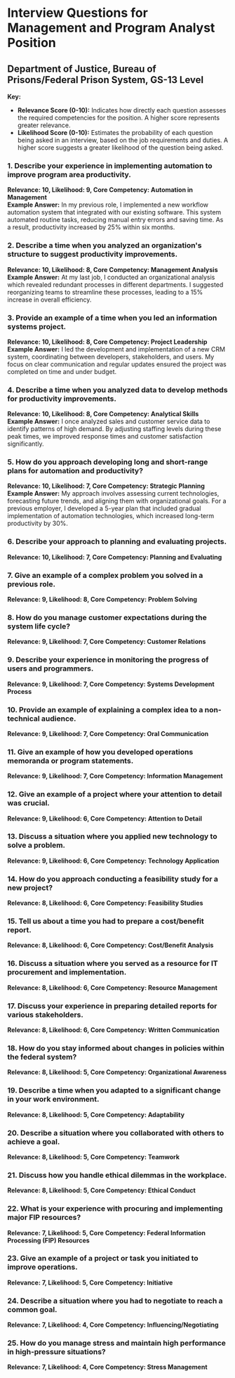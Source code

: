 # Interview Questions for Management and Program Analyst Position
## Department of Justice, Bureau of Prisons/Federal Prison System, GS-13 Level

**Key:**
- **Relevance Score (0-10):** Indicates how directly each question assesses the required competencies for the position. A higher score represents greater relevance.
- **Likelihood Score (0-10):** Estimates the probability of each question being asked in an interview, based on the job requirements and duties. A higher score suggests a greater likelihood of the question being asked.

### 1. Describe your experience in implementing automation to improve program area productivity.
**Relevance: 10, Likelihood: 9, Core Competency: Automation in Management**  
**Example Answer:** In my previous role, I implemented a new workflow automation system that integrated with our existing software. This system automated routine tasks, reducing manual entry errors and saving time. As a result, productivity increased by 25% within six months.

### 2. Describe a time when you analyzed an organization's structure to suggest productivity improvements.
**Relevance: 10, Likelihood: 8, Core Competency: Management Analysis**  
**Example Answer:** At my last job, I conducted an organizational analysis which revealed redundant processes in different departments. I suggested reorganizing teams to streamline these processes, leading to a 15% increase in overall efficiency.

### 3. Provide an example of a time when you led an information systems project.
**Relevance: 10, Likelihood: 8, Core Competency: Project Leadership**  
**Example Answer:** I led the development and implementation of a new CRM system, coordinating between developers, stakeholders, and users. My focus on clear communication and regular updates ensured the project was completed on time and under budget.

### 4. Describe a time when you analyzed data to develop methods for productivity improvements.
**Relevance: 10, Likelihood: 8, Core Competency: Analytical Skills**  
**Example Answer:** I once analyzed sales and customer service data to identify patterns of high demand. By adjusting staffing levels during these peak times, we improved response times and customer satisfaction significantly.

### 5. How do you approach developing long and short-range plans for automation and productivity?
**Relevance: 10, Likelihood: 7, Core Competency: Strategic Planning**  
**Example Answer:** My approach involves assessing current technologies, forecasting future trends, and aligning them with organizational goals. For a previous employer, I developed a 5-year plan that included gradual implementation of automation technologies, which increased long-term productivity by 30%.

### 6. Describe your approach to planning and evaluating projects.
**Relevance: 10, Likelihood: 7, Core Competency: Planning and Evaluating**

### 7. Give an example of a complex problem you solved in a previous role.
**Relevance: 9, Likelihood: 8, Core Competency: Problem Solving**

### 8. How do you manage customer expectations during the system life cycle?
**Relevance: 9, Likelihood: 7, Core Competency: Customer Relations**

### 9. Describe your experience in monitoring the progress of users and programmers.
**Relevance: 9, Likelihood: 7, Core Competency: Systems Development Process**

### 10. Provide an example of explaining a complex idea to a non-technical audience.
**Relevance: 9, Likelihood: 7, Core Competency: Oral Communication**

### 11. Give an example of how you developed operations memoranda or program statements.
**Relevance: 9, Likelihood: 7, Core Competency: Information Management**

### 12. Give an example of a project where your attention to detail was crucial.
**Relevance: 9, Likelihood: 6, Core Competency: Attention to Detail**

### 13. Discuss a situation where you applied new technology to solve a problem.
**Relevance: 9, Likelihood: 6, Core Competency: Technology Application**

### 14. How do you approach conducting a feasibility study for a new project?
**Relevance: 8, Likelihood: 6, Core Competency: Feasibility Studies**

### 15. Tell us about a time you had to prepare a cost/benefit report.
**Relevance: 8, Likelihood: 6, Core Competency: Cost/Benefit Analysis**

### 16. Discuss a situation where you served as a resource for IT procurement and implementation.
**Relevance: 8, Likelihood: 6, Core Competency: Resource Management**

### 17. Discuss your experience in preparing detailed reports for various stakeholders.
**Relevance: 8, Likelihood: 6, Core Competency: Written Communication**

### 18. How do you stay informed about changes in policies within the federal system?
**Relevance: 8, Likelihood: 5, Core Competency: Organizational Awareness**

### 19. Describe a time when you adapted to a significant change in your work environment.
**Relevance: 8, Likelihood: 5, Core Competency: Adaptability**

### 20. Describe a situation where you collaborated with others to achieve a goal.
**Relevance: 8, Likelihood: 5, Core Competency: Teamwork**

### 21. Discuss how you handle ethical dilemmas in the workplace.
**Relevance: 8, Likelihood: 5, Core Competency: Ethical Conduct**

### 22. What is your experience with procuring and implementing major FIP resources?
**Relevance: 7, Likelihood: 5, Core Competency: Federal Information Processing (FIP) Resources**

### 23. Give an example of a project or task you initiated to improve operations.
**Relevance: 7, Likelihood: 5, Core Competency: Initiative**

### 24. Describe a situation where you had to negotiate to reach a common goal.
**Relevance: 7, Likelihood: 4, Core Competency: Influencing/Negotiating**

### 25. How do you manage stress and maintain high performance in high-pressure situations?
**Relevance: 7, Likelihood: 4, Core Competency: Stress Management**
